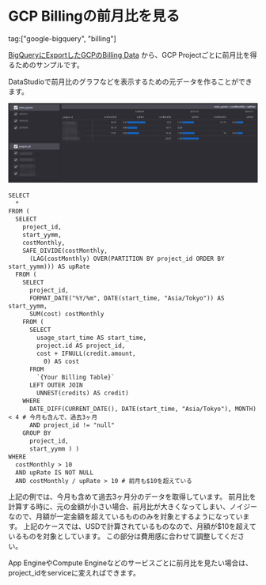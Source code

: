 # GCP Billingの前月比を見る

tag:["google-bigquery", "billing"]

[BigQueryにExportしたGCPのBilling Data](https://cloud.google.com/billing/docs/how-to/export-data-bigquery) から、GCP Projectごとに前月比を得るためのサンプルです。

DataStudioで前月比のグラフなどを表示するための元データを作ることができます。

![Data Studio Example](billing-report.png "Data Studio Example")

```
SELECT
  *
FROM (
  SELECT
    project_id,
    start_yymm,
    costMonthly,
    SAFE_DIVIDE(costMonthly,
      (LAG(costMonthly) OVER(PARTITION BY project_id ORDER BY start_yymm))) AS upRate
  FROM (
    SELECT
      project_id,
      FORMAT_DATE("%Y/%m", DATE(start_time, "Asia/Tokyo")) AS start_yymm,
      SUM(cost) costMonthly
    FROM (
      SELECT
        usage_start_time AS start_time,
        project.id AS project_id,
        cost + IFNULL(credit.amount,
          0) AS cost
      FROM
        `{Your Billing Table}`
      LEFT OUTER JOIN
        UNNEST(credits) AS credit)
    WHERE
      DATE_DIFF(CURRENT_DATE(), DATE(start_time, "Asia/Tokyo"), MONTH) < 4 # 今月も含んで、過去3ヶ月
      AND project_id != "null"
    GROUP BY
      project_id,
      start_yymm ) )
WHERE
  costMonthly > 10
  AND upRate IS NOT NULL
  AND costMonthly / upRate > 10 # 前月も$10を超えている
```

上記の例では、今月も含めて過去3ヶ月分のデータを取得しています。
前月比を計算する時に、元の金額が小さい場合、前月比が大きくなってしまい、ノイジーなので、月額が一定金額を超えているもののみを対象とするようになっています。
上記のケースでは、USDで計算されているものなので、月額が$10を超えているものを対象としています。
この部分は費用感に合わせて調整してください。

App EngineやCompute Engineなどのサービスごとに前月比を見たい場合は、project_idをserviceに変えればできます。